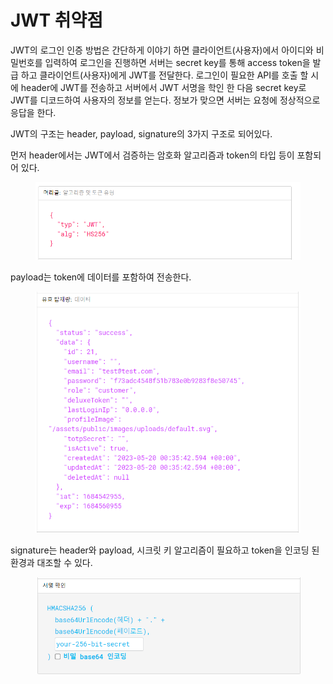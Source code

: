 # JWT 취약점

JWT의 로그인 인증 방법은 간단하게 이야기 하면 클라이언트(사용자)에서 아이디와 비밀번호를 입력하여 로그인을 진행하면 서버는 secret key를 통해 access token을 발급 하고 클라이언트(사용자)에게 JWT를 전달한다. 로그인이 필요한 API를 호출 할 시에 header에 JWT를 전송하고 서버에서 JWT 서명을 학인 한 다음 secret key로 JWT를 디코드하여 사용자의 정보를 얻는다. 정보가 맞으면 서버는 요청에 정상적으로 응답을 한다.

JWT의 구조는 header, payload, signature의 3가지 구조로 되어있다.&#x20;



먼저 header에서는 JWT에서 검증하는 암호화 알고리즘과 token의 타입 등이 포함되어 있다.

<figure><img src="../../.gitbook/assets/image (36).png" alt=""><figcaption></figcaption></figure>



payload는 token에 데이터를 포함하여 전송한다.

<figure><img src="../../.gitbook/assets/image (26).png" alt=""><figcaption></figcaption></figure>



signature는 header와 payload, 시크릿 키 알고리즘이 필요하고 token을 인코딩 된 환경과 대조할 수 있다.

<figure><img src="../../.gitbook/assets/image (87).png" alt=""><figcaption></figcaption></figure>











